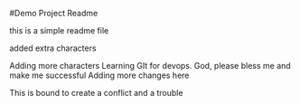 #Demo Project Readme

this is a simple readme file

added extra characters


Adding more characters
Learning GIt for devops. God, please bless me and make me successful
Adding more changes here

This is bound to create a conflict and a trouble
